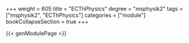 +++
weight = 605
title = "ECThPhysics"
degree = "msphysik2"
tags = ["msphysik2", "ECThPhysics"]
categories = ["module"]
bookCollapseSection = true
+++

{{< genModulePage >}}
